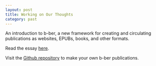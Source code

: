 ```yaml
---
layout: post
title: Working on Our Thoughts
category: past
---
```


An introduction to b-ber, a new framework for creating and circulating publications as websites, EPUBs, books, and other formats.

Read the essay [here](https://www.canopycanopycanopy.com/contents/working-on-our-thoughts).

Visit the [Github repository](https://github.com/triplecanopy/b-ber) to make your own b-ber publications.
